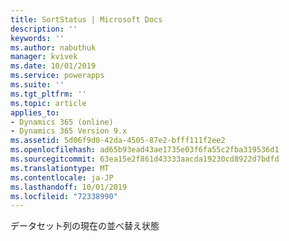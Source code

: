 ```yaml
---
title: SortStatus | Microsoft Docs
description: ''
keywords: ''
ms.author: nabuthuk
manager: kvivek
ms.date: 10/01/2019
ms.service: powerapps
ms.suite: ''
ms.tgt_pltfrm: ''
ms.topic: article
applies_to:
- Dynamics 365 (online)
- Dynamics 365 Version 9.x
ms.assetid: 5d06f9d0-42da-4505-87e2-bfff111f2ee2
ms.openlocfilehash: ad65b93ead43ae1735e03f6fa55c2fba319536d1
ms.sourcegitcommit: 63ea15e2f861d43333aacda19230cd8922d7bdfd
ms.translationtype: MT
ms.contentlocale: ja-JP
ms.lasthandoff: 10/01/2019
ms.locfileid: "72338990"
---
```

データセット列の現在の並べ替え状態
